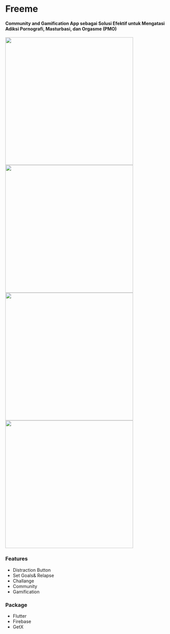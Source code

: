 # Freeme
#### Community and Gamification App sebagai Solusi Efektif untuk Mengatasi Adiksi Pornografi, Masturbasi, dan Orgasme (PMO)

<img src="https://github.com/itsMallix/Freeme/assets/85415488/6e1051d1-d01b-4721-9afe-89d28d9dc6ca" width="400">
<img src="https://github.com/itsMallix/Freeme/assets/85415488/a7355590-e78e-44de-9211-2d071d9acc83" width="400">
<img src="https://github.com/itsMallix/Freeme/assets/85415488/ceb6e100-24cd-4e4c-8952-f73a2b86ce48" width="400">
<img src="https://github.com/itsMallix/Freeme/assets/85415488/b5186286-d1ce-4d74-857d-111d35937198" width="400">

### Features
- Distraction Button
- Set Goals& Relapse
- Challange
- Community
- Gamification

### Package
- Flutter
- Firebase
- GetX

